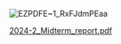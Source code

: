 ![EZPDFE~1_RxFJdmPEaa](https://github.com/user-attachments/assets/212ecc0b-5a48-4a62-b5a6-93c2e0da601f)


[2024-2_Midterm_report.pdf](https://github.com/user-attachments/files/17716135/2024-2_Midterm_report.pdf)
